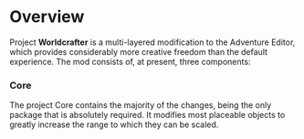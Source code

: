 # Overview
Project **Worldcrafter** is a multi-layered modification to the Adventure Editor, which provides considerably more creative freedom than the default experience. The mod consists of, at present, three components: 

### Core
The project Core contains the majority of the changes, being the only package that is absolutely required. It modifies most placeable objects to greatly increase the range to which they can be scaled.
